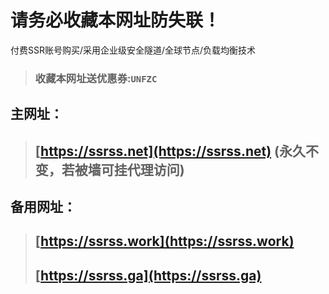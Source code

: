 # 请务必收藏本网址防失联！
付费SSR账号购买/采用企业级安全隧道/全球节点/负载均衡技术
> ### 收藏本网址送优惠券:`UNFZC`
## 主网址：
> ## **[https://ssrss.net](https://ssrss.net)** (永久不变，若被墙可挂代理访问)
## 备用网址：
> ## **[https://ssrss.work](https://ssrss.work)**
> ## **[https://ssrss.ga](https://ssrss.ga)**
